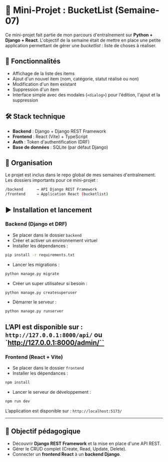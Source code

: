 # 📌 Mini-Projet : BucketList (Semaine-07)

Ce mini-projet fait partie de mon parcours d'entraînement sur **Python + Django + React**.
L'objectif de la semaine était de mettre en place une petite application permettant de gérer une _bucketlist_ : liste de choses à réaliser.

## 🚀 Fonctionnalités
- Affichage de la liste des items
- Ajout d'un nouvel item (nom, catégorie, statut réalisé ou non)
- Modification d'un item existant
- Suppression d'un item
- Interface simple avec des modales (`<dialog>`) pour l'édition, l'ajout et la suppression

## 🛠️ Stack technique
- **Backend** : Django + Django REST Framework
- **Frontend** : React (Vite) + TypeScript
- **Auth** : Token d'authentification (DRF)
- **Base de données** : SQLite (par défaut Django)

## 📁 Organisation
Le projet est inclus dans le repo global de mes semaines d'entraînement.
Les dossiers importants pour ce mini-projet :

```bash
/backend      → API Django REST Framework
/frontend     → Application React (bucketlist)
```

## ▶️ Installation et lancement
### Backend (Django et DRF)
- Se placer dans le dossier `backend`
- Créer et activer un environnement virtuel
- Installer les dépendances :
```bash
pip install -r requirements.txt
```

- Lancer les migrations :
```bash
python manage.py migrate
```

- Créer un super utilisateur si besoin :
```bash
python manage.py createsuperuser
```

- Démarrer le serveur :
```bash
python manage.py runserver
```

L’API est disponible sur : `http://127.0.0.1:8000/api/` ou `http://127.0.0.1:8000/admin/``
---
### Frontend (React + Vite)
- Se placer dans le dossier `frontend`
- Installer les dépendances :
```bash
npm install
```

- Lancer le serveur de développement :
```bash
npm run dev
```

L’application est disponible sur : `http://localhost:5173/`

---
## 🎯 Objectif pédagogique
- Découvrir **Django REST Framework** et la mise en place d'une API REST.
- Gérer le CRUD complet (Create, Read, Update, Delete).
- Connecter un **frontend React** à un **backend Django**.

